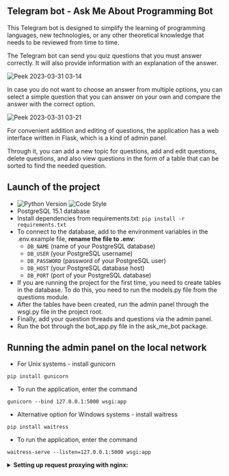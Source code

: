 ## Telegram bot - Ask Me About Programming Bot

This Telegram bot is designed to simplify the learning of programming languages, new technologies, or any other theoretical knowledge that needs to be reviewed from time to time.

The Telegram bot can send you quiz questions that you must answer correctly. It will also provide information with an explanation of the answer.

![Peek 2023-03-31 03-14](https://user-images.githubusercontent.com/84034483/228993102-3f2cb30e-c56a-4c94-bcf8-c247a35a6aca.gif)


In case you do not want to choose an answer from multiple options, you can select a simple question that you can answer on your own and compare the answer with the correct option.

![Peek 2023-03-31 03-21](https://user-images.githubusercontent.com/84034483/228993182-64e12f8a-9c8f-4db5-a36c-3fc1e76c67ff.gif)

For convenient addition and editing of questions, the application has a web interface written in Flask, which is a kind of admin panel.

Through it, you can add a new topic for questions, add and edit questions, delete questions, and also view questions in the form of a table that can be sorted to find the needed question.

## Launch of the project

* ![Python Version](https://img.shields.io/badge/python-3.11-green) ![Code Style](https://img.shields.io/badge/code%20style-black-blue)
* PostgreSQL 15.1 database
* Install dependencies from requirements.txt: `pip install -r requirements.txt`
* To connect to the database, add to the environment variables in the .env.example file, **rename the file to .env**:
  - `DB_NAME` (name of your PostgreSQL database)
  - `DB_USER` (your PostgreSQL username)
  - `DB_PASSWORD` (password of your PostgreSQL user)
  - `DB_HOST` (your PostgreSQL database host)
  - `DB_PORT` (port of your PostgreSQL database)
* If you are running the project for the first time, you need to create tables in the database. To do this, you need to run the models.py file from the questions module.
* After the tables have been created, run the admin panel through the wsgi.py file in the project root.
* Finally, add your question threads and questions via the admin panel.
* Run the bot through the bot_app.py file in the ask_me_bot package.

## Running the admin panel on the local network
* For Unix systems - install gunicorn

`pip install gunicorn`
* To run the application, enter the command

`gunicorn --bind 127.0.0.1:5000 wsgi:app`

* Alternative option for Windows systems - install waitress

`pip install waitress` 

* To run the application, enter the command

`waitress-serve --listen=127.0.0.1:5000 wsgi:app`

<details>
  <summary>
    <b>Setting up request proxying with nginx:</b>
  </summary>

  * Install nginx on your system. For ubuntu, use the command `sudo apt install nginx`
    
  <details>
    <summary>
      If you do not have Ubuntu, but Manjaro, like me. And when installing nginx, there are no required folders.
    </summary>

     * Insall nginx:
      
      `sudo pacman -S nginx`
  
     * Create directories:
    
      `sudo mkdir /etc/nginx/sites-enabled`
  
      `sudo mkdir /etc/nginx/sites-available`
  
      `sudo mkdir /etc/nginx/conf.d`
     * Edit the config, connect the sites-enabled folder:
      
     `sudo nano /etc/nginx/nginx.conf`
      
  
     ```
      http {
          
          ##
          # Paste these lines into the http block in your config
          ##
      
          include /etc/nginx/conf.d/*.conf;
          include /etc/nginx/sites-enabled/*;
          
      }
     ```
  
  </details>
 
   * Create a config file for the application 
    
   `sudo nano /etc/nginx/sites-available/ask_me_bot.conf`

   ```
    server {
        listen 80;  
        
        access_log /var/log/nginx/ask_me_bot.access.log;
        error_log /var/log/nginx/ask_me_bot.error.log; 
        
        location / {
            proxy_pass http://127.0.0.1:5000;
            proxy_set_header Host $host;
            proxy_set_header X-Forwarded-For $proxy_add_x_forwarded_for;
        }
    }    
   ```

   * Add a link to config to the sites-enabled folder
    
   `sudo ln -s /etc/nginx/sites-available/ask_me_bot.conf /etc/nginx/sites-enabled/`
   * Restart the server

   `sudo systemctl restart nginx`
   
  #### We can check the admin panel at 127.0.0.1 (By default, nginx runs on port 80, you can change it in the config to any free port.) 
</details>




